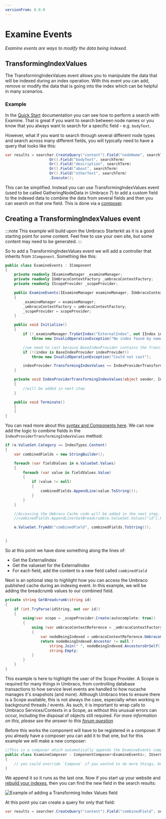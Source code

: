 ```yaml
---
versionFrom: 8.0.0
---
```


# Examine Events

_Examine events are ways to modify the data being indexed._

## TransformingIndexValues

The TransformingIndexValues event allows you to manipulate the data that will be indexed during an index operation. With this event you can add, remove or modify the data that is going into the index which can be helpful in many scenarios.

### Example

In the [Quick Start](Quick-Start/index.md) documentation you can see how to perform a search with Examine. That is great if you want to search between node names or you know that you always want to search for a specific field - e.g. `bodyText`.

However, what if you want to search through several different node types and search across many different fields, you will typically need to have a query that looks like this:

```cs
var results = searcher.CreateQuery("content").Field("nodeName", searchTerm)
                    Or().Field("bodyText", searchTerm)
                    Or().Field("description", searchTerm)
                    Or().Field("about", searchTerm)
                    Or().Field("otherText", searchTerm)
                    .Execute();
```

This can be simplified. Instead you can use TransformingIndexValues event (used to be called GatheringNodeData in Umbraco 7) to add a custom field to the indexed data to combine the data from several fields and then you can search on that one field. This is done via a [composer](../../../Implementation/Composing/index.md).

## Creating a TransformingIndexValues event

:::note
This example will build upon the Umbraco Starterkit as it is a good starting point for some content. Feel free to use your own site, but some content may need to be generated.
:::

So to add a TransformingIndexValues event we will add a controller that inherits from `IComponent`. Something like this:

```cs
public class ExamineEvents : IComponent
{
    private readonly IExamineManager _examineManager;
    private readonly IUmbracoContextFactory _umbracoContextFactory;
    private readonly IScopeProvider _scopeProvider;

    public ExamineEvents(IExamineManager examineManager, IUmbracoContextFactory umbracoContextFactory, IScopeProvider scopeProvider)
    {
        _examineManager = examineManager;
        _umbracoContextFactory = umbracoContextFactory;
        _scopeProvider = scopeProvider;
    }

    public void Initialize()
    {
        if (!_examineManager.TryGetIndex("ExternalIndex", out IIndex index))
            throw new InvalidOperationException("No index found by name ExternalIndex");

        //we need to cast because BaseIndexProvider contains the TransformingIndexValues event
        if (!(index is BaseIndexProvider indexProvider))
            throw new InvalidOperationException("Could not cast");

        indexProvider.TransformingIndexValues += IndexProviderTransformingIndexValues;
    }

    private void IndexProviderTransformingIndexValues(object sender, IndexingItemEventArgs e)
    {
        //will be added in next step
    }

    public void Terminate()
    {
    }
}
```

You can read more about this [syntax and Components here](../../../Implementation/Composing/index.md). We can now add the logic to combine fields in the `IndexProviderTransformingIndexValues` method:

```cs
if (e.ValueSet.Category == IndexTypes.Content)
{
    var combinedFields = new StringBuilder();

    foreach (var fieldValues in e.ValueSet.Values)
    {
        foreach (var value in fieldValues.Value)
        {
            if (value != null)
            {
                combinedFields.AppendLine(value.ToString());
            }
        }
    }

    //Accessing the Umbraco Cache code will be added in the next step.
    //combinedFields.AppendLine(GetBreadcrumb(e.ValueSet.Values["id"].FirstOrDefault()?.ToString()));

    e.ValueSet.TryAdd("combinedField", combinedFields.ToString());

    
}
```

So at this point we have done something along the lines of:
- Get the ExternalIndex
- Get the valueset for the ExternalIndex
- For each field, add the content to a new field called `combinedField`

Next is an optional step to highlight how you can access the Umbraco published cache during an indexing event. In this example, we will be adding the breadcrumb values to our combined field.

```cs
private string GetBreadcrumb(string id)
{
    if (int.TryParse(idString, out var id))
    {
        using(var scope = _scopeProvider.Create(autocomplete: true))
        {
            using (var umbracoContextReference = _umbracoContextFactory.EnsureUmbracoContext())
            {
                var nodeBeingIndexed = umbracoContextReference.UmbracoContext.Content.GetById(id);
                return nodeBeingIndexed.Ancestor != null ?  
                    string.Join(" ", nodeBeingIndexed.AncestorsOrSelf().Select(n => n.Name)) :
                    string.Empty;
            }
        }
    }
}
```

This example is here to highlight the user of the Scope Provider. A Scope is required for many things in Umbraco, from controlling database transactions to how service level events are handled to how nucache manages it's snapshots (and more). Although Umbraco tries to ensure there is a Scope available, this is not always the case, especially when working in background threads / events. As such, it is important to wrap calls to Umbraco Services/Contexts in a Scope, as without this unusual errors can occur, including the disposal of objects still required. *For more information on this, please see the answer to this [forum question](https://our.umbraco.com/forum/using-umbraco-and-getting-started/102676-triggering-index-rebuild-via-hangfire-causes-objectdisposedexception-in-nucache)*

Before this works the component will have to be registered in a composer. If you already have a composer you can add it to that one, but for this example we will make a new composer:

```cs
//This is a composer which automatically appends the ExamineEvents component
public class ExamineComposer : ComponentComposer<ExamineEvents>, IUserComposer
{
    // you could override `Compose` if you wanted to do more things, but if it's just registering a component there's nothing else that needs to be done.
}
```

We append it so it runs as the last one. Now if you start up your website and [rebuild your indexes](examine-management.md), then you can find the new field in the search results:

![Example of adding a Transforming Index Values field](images/transforming-index-values.png)

At this point you can create a query for only that field:

```cs
var results = searcher.CreateQuery("content").Field("combinedField", searchTerm).Execute();
```
